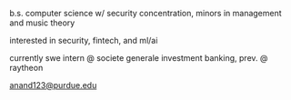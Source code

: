 b.s. computer science w/ security concentration, minors in management and music theory

interested in security, fintech, and ml/ai

currently swe intern @ societe generale investment banking, prev. @ raytheon

anand123@purdue.edu
<!---
vijaysanjana/vijaysanjana is a ✨ special ✨ repository because its `README.md` (this file) appears on your GitHub profile.
You can click the Preview link to take a look at your changes.
--->
